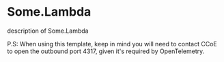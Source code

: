 # Some.Lambda

description of Some.Lambda

P.S: When using this template, keep in mind you will need to contact CCoE to open the outbound port 4317, given it's required by OpenTelemetry. 